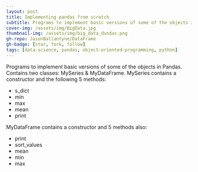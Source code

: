 ```yaml
---
layout: post
title: Implementing pandas from scratch
subtitle: Programs to implement basic versions of some of the objects in Pandas
cover-img: /assets/img/BigData.jpg
thumbnail-img: /assets/img/big_data_dundas.png
gh-repo: JasonBallantyne/DataFrame
gh-badge: [star, fork, follow]
tags: [data-science, pandas, object-oriented-programming, python]
---
```



Programs to implement basic versions of some of the objects in Pandas. 
Contains two classes: MySeries & MyDataFrame. 
MySeries contains a constructor and the following 5 methods: 

- s_dict 
- min 
- max 
- mean 
- print 

MyDataFrame contains a constructor and 5 methods also: 
- print 
- sort_values 
- mean 
- min 
- max
